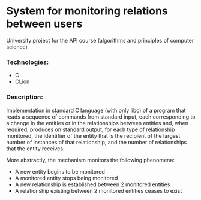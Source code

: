 # System for monitoring relations between users
University project for the API course (algorithms and principles of computer science)

### Technologies:
- C
- CLion

### Description:

Implementation in standard C language (with only libc) of a program that reads a sequence of commands from standard input, each corresponding to a change in the entities or in the relationships between entities and, when required, produces on standard output, for each type of relationship monitored, the identifier of the entity that is the recipient of the largest number of instances of that relationship, and the number of relationships that the entity receives.

More abstractly, the mechanism monitors the following phenomena:
- A new entity begins to be monitored
- A monitored entity stops being monitored
- A new relationship is established between 2 monitored entities
- A relationship existing between 2 monitored entities ceases to exist
